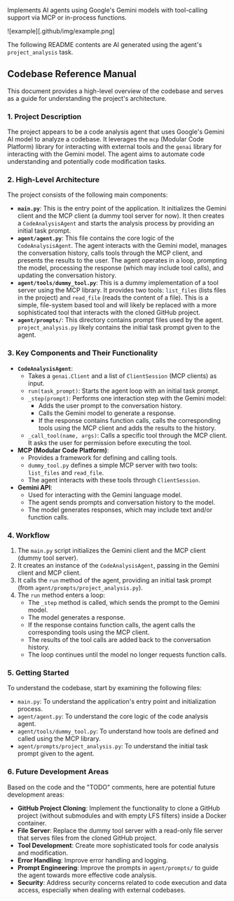 Implements AI agents using Google's Gemini models with tool-calling support via MCP or in-process functions.

![example][.github/img/example.png]

The following README contents are AI generated using the agent's `project_analysis` task.

## Codebase Reference Manual

This document provides a high-level overview of the codebase and serves as a guide for understanding
the project's architecture.

### 1. Project Description

The project appears to be a code analysis agent that uses Google's Gemini AI model to analyze a
codebase. It leverages the `mcp` (Modular Code Platform) library for interacting with external tools
and the `genai` library for interacting with the Gemini model. The agent aims to automate code
understanding and potentially code modification tasks.

### 2. High-Level Architecture

The project consists of the following main components:

*   **`main.py`**: This is the entry point of the application. It initializes the Gemini client and
the MCP client (a dummy tool server for now). It then creates a `CodeAnalysisAgent` and starts the
analysis process by providing an initial task prompt.
*   **`agent/agent.py`**: This file contains the core logic of the `CodeAnalysisAgent`. The agent
interacts with the Gemini model, manages the conversation history, calls tools through the MCP
client, and presents the results to the user. The agent operates in a loop, prompting the model,
processing the response (which may include tool calls), and updating the conversation history.
*   **`agent/tools/dummy_tool.py`**: This is a dummy implementation of a tool server using the MCP
library. It provides two tools: `list_files` (lists files in the project) and `read_file` (reads the
content of a file). This is a simple, file-system based tool and will likely be replaced with a more
sophisticated tool that interacts with the cloned GitHub project.
*   **`agent/prompts/`**: This directory contains prompt files used by the agent.
`project_analysis.py` likely contains the initial task prompt given to the agent.

### 3. Key Components and Their Functionality

*   **`CodeAnalysisAgent`**:
    *   Takes a `genai.Client` and a list of `ClientSession` (MCP clients) as input.
    *   `run(task_prompt)`: Starts the agent loop with an initial task prompt.
    *   `_step(prompt)`: Performs one interaction step with the Gemini model:
        *   Adds the user prompt to the conversation history.
        *   Calls the Gemini model to generate a response.
        *   If the response contains function calls, calls the corresponding tools using the MCP
client and adds the results to the history.
    *   `_call_tool(name, args)`: Calls a specific tool through the MCP client. It asks the user for
permission before executing the tool.
*   **MCP (Modular Code Platform)**:
    *   Provides a framework for defining and calling tools.
    *   `dummy_tool.py` defines a simple MCP server with two tools: `list_files` and `read_file`.
    *   The agent interacts with these tools through `ClientSession`.
*   **Gemini API**:
    *   Used for interacting with the Gemini language model.
    *   The agent sends prompts and conversation history to the model.
    *   The model generates responses, which may include text and/or function calls.

### 4. Workflow

1.  The `main.py` script initializes the Gemini client and the MCP client (dummy tool server).
2.  It creates an instance of the `CodeAnalysisAgent`, passing in the Gemini client and MCP client.
3.  It calls the `run` method of the agent, providing an initial task prompt (from
`agent/prompts/project_analysis.py`).
4.  The `run` method enters a loop:
    *   The `_step` method is called, which sends the prompt to the Gemini model.
    *   The model generates a response.
    *   If the response contains function calls, the agent calls the corresponding tools using the
MCP client.
    *   The results of the tool calls are added back to the conversation history.
    *   The loop continues until the model no longer requests function calls.

### 5. Getting Started

To understand the codebase, start by examining the following files:

*   `main.py`: To understand the application's entry point and initialization process.
*   `agent/agent.py`: To understand the core logic of the code analysis agent.
*   `agent/tools/dummy_tool.py`: To understand how tools are defined and called using the MCP
library.
*   `agent/prompts/project_analysis.py`: To understand the initial task prompt given to the agent.

### 6. Future Development Areas

Based on the code and the "TODO" comments, here are potential future development areas:

*   **GitHub Project Cloning**: Implement the functionality to clone a GitHub project (without
submodules and with empty LFS filters) inside a Docker container.
*   **File Server**: Replace the dummy tool server with a read-only file server that serves files
from the cloned GitHub project.
*   **Tool Development**: Create more sophisticated tools for code analysis and modification.
*   **Error Handling**: Improve error handling and logging.
*   **Prompt Engineering**: Improve the prompts in `agent/prompts/` to guide the agent towards more
effective code analysis.
*   **Security**: Address security concerns related to code execution and data access, especially
when dealing with external codebases.
